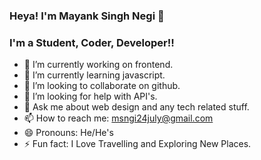 ### Heya! I'm Mayank Singh Negi 👋

### I'm a Student, Coder, Developer!!




- 🔭 I’m currently working on frontend.
- 🌱 I’m currently learning javascript.
- 👯 I’m looking to collaborate on github.
- 🤔 I’m looking for help with API's.
- 💬 Ask me about web design and any tech related stuff.
- 📫 How to reach me: msngi24july@gmail.com
- 😄 Pronouns: He/He's
- ⚡ Fun fact: I Love Travelling and Exploring New Places.


